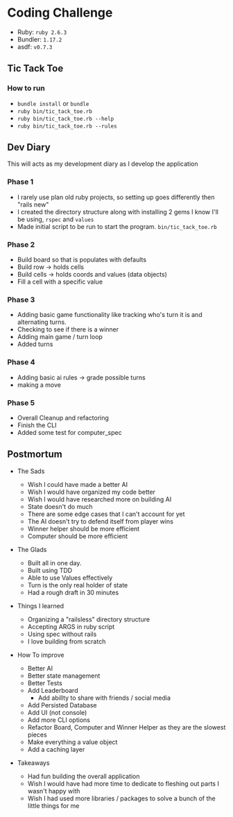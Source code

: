 # Coding Challenge

- Ruby: `ruby 2.6.3`
- Bundler: `1.17.2`
- asdf: `v0.7.3`

## Tic Tack Toe

### How to run

- `bundle install` or `bundle`
- `ruby bin/tic_tack_toe.rb`
- `ruby bin/tic_tack_toe.rb --help` 
- `ruby bin/tic_tack_toe.rb --rules` 

## Dev Diary

This will acts as my development diary as I develop the application

### Phase 1

- I rarely use plan old ruby projects, so setting up goes differently then "rails new"
- I created the directory structure along with installing 2 gems I know I'll be using, `rspec` and `values`
- Made initial script to be run to start the program. `bin/tic_tack_toe.rb`

### Phase 2

- Build board so that is populates with defaults
- Build row -> holds cells
- Build cells -> holds coords and values (data objects)
- Fill a cell with a specific value
  
### Phase 3

- Adding basic game functionality like tracking who's turn it is and alternating turns.
- Checking to see if there is a winner
- Adding main game / turn loop
- Added turns

### Phase 4

- Adding basic ai rules -> grade possible turns
- making a move

### Phase 5

- Overall Cleanup and refactoring
- Finish the CLI
- Added some test for computer_spec

## Postmortum

- The Sads
  - Wish I could have made a better AI
  - Wish I would have organized my code better
  - Wish I would have researched more on building AI
  - State doesn't do much
  - There are some edge cases that I can't account for yet
  - The AI doesn't try to defend itself from player wins
  - Winner helper should be more efficient
  - Computer should be more efficient

- The Glads
  - Built all in one day.
  - Built using TDD
  - Able to use Values effectively
  - Turn is the only real holder of state
  - Had a rough draft in 30 minutes

- Things I learned
  - Organizing a "railsless" directory structure
  - Accepting ARGS in ruby script
  - Using spec without rails
  - I love building from scratch

- How To improve
  - Better AI
  - Better state management
  - Better Tests
  - Add Leaderboard
    - Add abillty to share with friends / social media
  - Add Persisted Database
  - Add UI (not console)
  - Add more CLI options
  - Refactor Board, Computer and Winner Helper as they are the slowest pieces
  - Make everything a value object
  - Add a caching layer

- Takeaways
  - Had fun building the overall application
  - Wish I would have had more time to dedicate to fleshing out parts I wasn't happy with
  - Wish I had used more libraries / packages to solve a bunch of the little things for me
  